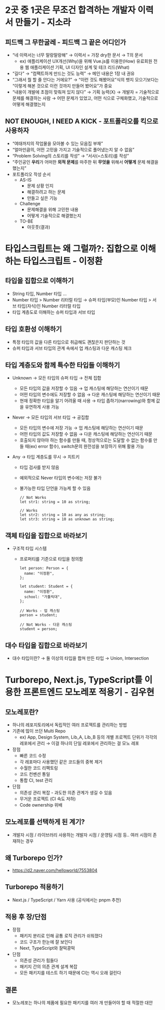 # 2곳 중 1곳은 무조건 합격하는 개발자 이력서 만들기 - 지소라

## 피드백 그 무한굴레 - 피드백 그 끝은 어디인가

- “네 이력서는 너무 말랑말랑해” → 이력서 = 가장 dry한 문서 → T의 문서
  - ex) 애플리케이션 UX개선(Why)을 위해 Vue.js를 이용한(How) 유료회원 전용 웹 애플리케이션 기획, UI 디자인 설계 및 테크 리드(What)
- “길다” → “컴팩트하게 만드는 것도 능력” → 메인 내용은 1장 내 권유
- “그래서 뭘 할 줄 안다는 거에요?” → “이런 것도 해봤어요”식의 뱃지 모으기보다는 “이렇게 해본 것으로 이런 것까지 만들어 봤어요”가 중요
- “내용이 개발에 초점이 맞춰져 있지 않다” → 기획 능력(X) → 개발자 = 기술적으로 문제를 해결하는 사람 → 어떤 문제가 있었고, 어떤 식으로 구체화했고, 기술적으로 어떻게 해결했는지

## NOT ENOUGH, I NEED A KICK - 포트폴리오를 킥으로 사용하자

- “여태까지의 작업물을 모아볼 수 있는 모음집 부재”
- “얼마만큼의, 어떤 고민을 가지고 기술적으로 풀어냈는지 알 수 없음”
- “Problem Solving의 스토리를 작성” → “서사(=스토리)를 작성”
- “주인공인 **우리**가 어떠한 **외적 문제**를 마주한 뒤 **무엇을** 위해서 **어떻게** 문제 해결을 했는지”
- 포트폴리오 작성 순서
  - AS-IS
    - 문제 상황 인지
    - 해결하려고 하는 문제
    - 만들고 싶은 기능
  - Challenge
    - 문제해결을 위해 고민한 내용
    - 어떻게 기술적으로 해결했는지
  - TO-BE
    - 아웃풋(결과)

# 타입스크립트는 왜 그럴까?: 집합으로 이해하는 타입스크립트 - 이정환

## 타입을 집합으로 이해하기

- String 타입, Number 타입 …
- Number 타입 > Number 리터럴 타입 → 슈퍼 타입(부모)인 Number 타입 > 서브 타입(자식)인 Number 리터럴 타입
- 타입 계층도로 이해하는 슈퍼 타입과 서브 타입

## 타입 호환성 이해하기

- 특정 타입의 값을 다른 타입으로 취급해도 괜찮은지 판단하는 것
- 슈퍼 타입과 서브 타입의 관계 속에서 업 캐스팅과 다운 캐스팅 체크

## 타입 계층도와 함께 특수한 타입들 이해하기

- Unknown → 모든 타입의 슈퍼 타입 → 전체 집합
  - 모든 타입의 값을 저장할 수 있음 → 업 캐스팅에 해당하는 연산이기 때문
  - 어떤 타입의 변수에도 저장할 수 없음 → 다운 캐스팅에 해당하는 연산이기 때문
  - 현재 정확한 타입을 알기 어려울 때 사용 → 타입 좁하기(narrowing)와 함께 값을 유연하게 사용 가능
- Never → 모든 타입의 서브 타입 → 공집합
  - 모든 타입의 변수에 저장 가능 → 업 캐스팅에 해당하는 연산이기 때문
  - 어떤 타입의 값도 저장할 수 없음 → 다운 캐스팅에 해당하는 연산이기 때문
  - 호출되지 않아야 하는 함수를 만들 때, 정상적으로는 도달할 수 없는 함수를 만들 때(ex) error 함수), switch문의 완전성을 보장하기 위해 활용 가능
- Any → 타입 계층도를 무시 → 치트키

  - 타입 검사를 받지 않음
  - 예외적으로 Never 타입의 변수에는 저장 불가
  - 불가능한 타입 단언을 가능케 할 수 있음

    ```tsx
    // Not Works
    let str1: string = 10 as string;

    // Works
    let str2: string = 10 as any as string;
    let str3: string = 10 as unknown as string;
    ```

## 객체 타입을 집합으로 바라보기

- 구조적 타입 시스템

  - 프로퍼티를 기준으로 타입을 정의함

    ```tsx
    let person: Person = {
      name: "이정환",
    };

    let student: Student = {
      name: "이정환",
      school: "가톨릭대",
    };

    // Works - 업 캐스팅
    person = student;

    // Not Works - 다운 캐스팅
    student = person;
    ```

## 대수 타입을 집합으로 바라보기

- 대수 타입이란? → 둘 이상의 타입을 합쳐 만든 타입 → Union, Intersection

# Turborepo, Next.js, TypeScript를 이용한 프론트엔드 모노레포 적용기 - 김우현

## 모노레포란?

- 하나의 레포지토리에서 독립적인 여러 프로젝트를 관리하는 방법
- 기존에 많이 쓰던 Multi Repo
  - ex) App, Design System, Lib_A, Lib_B 등의 개별 프로젝트 단위가 각각의 레포에서 관리 → 이걸 하나의 단일 레포에서 관리하는 걸 모노 레포
- 장점
  - 빠른 코드 수정
  - 각 레포마다 사용했던 같은 코드들의 중복 제거
  - 수월한 코드 리팩토링
  - 코드 컨벤션 통일
  - 통합 CI, test 관리
- 단점
  - 의존성 관리 복잡 - 과도한 의존 관계가 생길 수 있음
  - 무거운 프로젝트 (CI 속도 저하)
  - Code ownership 위배

## 모노레포를 선택하게 된 계기?

- 개발자 시점 / 라이브러리 사용하는 개발자 시점 / 운영팀 시점 등.. 여러 시점이 존재하는 경우

## 왜 Turborepo 인가?

- https://d2.naver.com/helloworld/7553804

## Turborepo 적용하기

- Next.js / TypeScript / Yarn 사용 (공식에서는 pnpm 추천)

## 적용 후 장/단점

- 장점
  - 패키지 분리로 인해 공통 로직 관리가 쉬워졌다
  - 코드 구조가 한눈에 잘 보인다
  - Next, TypeScript와 찰떡콩떡
- 단점
  - 의존성 관리가 힘들다
  - 패키지 간의 의존 관계 설계 복잡
  - 모든 패키지를 테스트 하기 때문에 CI는 역시 오래 걸린다

## 결론

- 모노레포는 하나의 제품에 필요한 패키지를 여러 개 만들어야 할 때 적절한 대안
